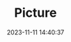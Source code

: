 ---
weight: 1
images:
- /images/edited/189.jpeg
title: Picture
date: 2023-11-11 14:40:37
tags: [luminar neo,work,person,diningtable]
---